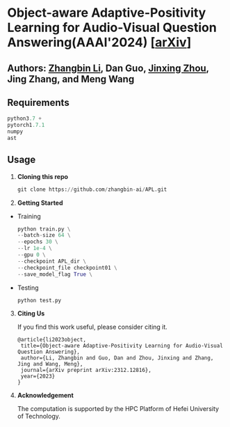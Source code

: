 # Object-aware Adaptive-Positivity Learning for Audio-Visual Question Answering(AAAI'2024) [[arXiv](https://arxiv.org/abs/2312.12816)]

Authors: [Zhangbin Li](https://github.com/zhangbin-ai), Dan Guo, [Jinxing Zhou](https://github.com/jasongief), Jing Zhang, and Meng Wang
---
## Requirements

   ```python
   python3.7 +
   pytorch1.7.1
   numpy
   ast
   ```


## Usage

1. **Cloning this repo**

   ```python
   git clone https://github.com/zhangbin-ai/APL.git
   ```


2. **Getting Started**

 + Training
     ```python
     python train.py \
     --batch-size 64 \
     --epochs 30 \
     --lr 1e-4 \
     --gpu 0 \
     --checkpoint APL_dir \
     --checkpoint_file checkpoint01 \
     --save_model_flag True \
     ```

 + Testing
     ```python
     python test.py
     ```

3. **Citing Us**

    If you find this work useful, please consider citing it.
    ```
   @article{li2023object,
     title={Object-aware Adaptive-Positivity Learning for Audio-Visual Question Answering},
     author={Li, Zhangbin and Guo, Dan and Zhou, Jinxing and Zhang, Jing and Wang, Meng},
     journal={arXiv preprint arXiv:2312.12816},
     year={2023}
   }
    ```

4. **Acknowledgement**

      The computation is supported by the HPC Platform of Hefei University of Technology.
